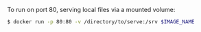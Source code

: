 To run on port 80, serving local files via a mounted volume:

```sh
$ docker run -p 80:80 -v /directory/to/serve:/srv $IMAGE_NAME
```
